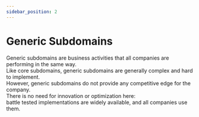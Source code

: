```yaml
---
sidebar_position: 2
---
```


# Generic Subdomains

Generic subdomains are business activities that all companies are performing in the same way.  
Like core subdomains, generic subdomains are generally complex and hard to implement.  
However, generic subdomains do not provide any competitive edge for the company.  
There is no need for innovation or optimization here:  
battle tested implementations are widely available, and all companies use them.
